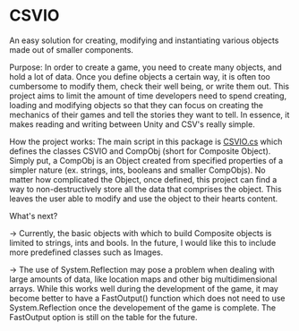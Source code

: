 # CSVIO
An easy solution for creating, modifying and instantiating various objects made out of smaller components.

Purpose: 
In order to create a game, you need to create many objects, and hold a lot of data. Once you define objects a certain way, it is often too cumbersome to modify them, check their well being, or write them out. This project aims to limit the amount of time developers need to spend creating, loading and modifying objects so that they can focus on creating the mechanics of their games and tell the stories they want to tell. In essence, it makes reading and writing between Unity and CSV's really simple. 

How the project works:
The main script in this package is [CSVIO.cs](./CSVIOTestProject/Assets/Scripts/CSVIO.cs) which defines the classes CSVIO and CompObj (short for Composite Object).
Simply put, a CompObj is an Object created from specified properties of a simpler nature (ex. strings, ints, booleans and smaller CompObjs). No matter how complicated the Object, once defined, this project can find a way to non-destructively store all the data that comprises the object. This leaves the user able to modify and use the object to their hearts content.

What's next?
 
 -> Currently, the basic objects with which to build Composite objects is limited to strings, ints and bools. In the future, I would like this to include more predefined classes such as Images.
 
 -> The use of System.Reflection may pose a problem when dealing with large amounts of data, like location maps and other big multidimensional arrays. While this works well during the development of the game, it may become better to have a FastOutput() function which does not need to use System.Reflection once the developement of the game is complete. The FastOutput option is still on the table for the future.


